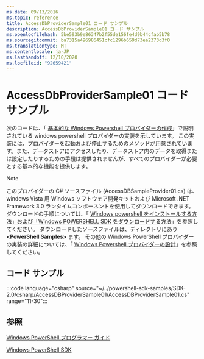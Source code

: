 ```yaml
---
ms.date: 09/13/2016
ms.topic: reference
title: AccessDbProviderSample01 コード サンプル
description: AccessDbProviderSample01 コード サンプル
ms.openlocfilehash: 5be593b9e86347b2f55de156fe4d9b44cfab5b78
ms.sourcegitcommit: ba7315a496986451cfc1296b659d73ea2373d3f0
ms.translationtype: MT
ms.contentlocale: ja-JP
ms.lasthandoff: 12/10/2020
ms.locfileid: "92659421"
---
```

# <a name="accessdbprovidersample01-code-sample"></a>AccessDbProviderSample01 コード サンプル

次のコードは、「 [基本的な Windows Powershell プロバイダーの作成](./creating-a-basic-windows-powershell-provider.md)」で説明されている windows powershell プロバイダーの実装を示しています。
この実装には、プロバイダーを起動および停止するためのメソッドが用意されています。また、データストアにアクセスしたり、データストア内のデータを取得または設定したりするための手段は提供されませんが、すべてのプロバイダーが必要とする基本的な機能を提供します。

> [!NOTE]
> このプロバイダーの C# ソースファイル (AccessDBSampleProvider01.cs) は、windows Vista 用 Windows ソフトウェア開発キットおよび Microsoft .NET Framework 3.0 ランタイムコンポーネントを使用してダウンロードできます。 ダウンロードの手順については、「 [Windows powershell をインストールする方法」および「Windows POWERSHELL SDK をダウンロードする方法](/powershell/scripting/developer/installing-the-windows-powershell-sdk)」を参照してください。
> ダウンロードしたソースファイルは、ディレクトリにあり **\<PowerShell Samples>** ます。 その他の Windows PowerShell プロバイダーの実装の詳細については、「 [Windows Powershell プロバイダーの設計](./designing-your-windows-powershell-provider.md)」を参照してください。

## <a name="code-sample"></a>コード サンプル

:::code language="csharp" source="~/../powershell-sdk-samples/SDK-2.0/csharp/AccessDBProviderSample01/AccessDBProviderSample01.cs" range="11-30":::

## <a name="see-also"></a>参照

[Windows PowerShell プログラマー ガイド](./windows-powershell-programmer-s-guide.md)

[Windows PowerShell SDK](../windows-powershell-reference.md)
